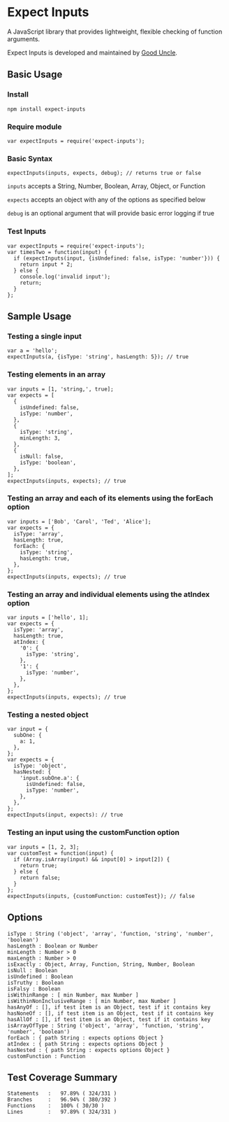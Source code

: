 # Expect Inputs

A JavaScript library that provides lightweight, flexible checking of function arguments.

Expect Inputs is developed and maintained by [Good Uncle](http://gooduncle.com).

## Basic Usage

### Install

```
npm install expect-inputs
```
### Require module

```
var expectInputs = require('expect-inputs');
```

### Basic Syntax

```
expectInputs(inputs, expects, debug); // returns true or false
```
`inputs` accepts a String, Number, Boolean, Array, Object, or Function

`expects` accepts an object with any of the options as specified below

`debug` is an optional argument that will provide basic error logging if true

### Test Inputs

```
var expectInputs = require('expect-inputs');
var timesTwo = function(input) {
  if (expectInputs(input, {isUndefined: false, isType: 'number'})) {
    return input * 2;
  } else {
    console.log('invalid input');
    return;
  }
};
```

## Sample Usage

### Testing a single input

```
var a = 'hello';
expectInputs(a, {isType: 'string', hasLength: 5}); // true
```

### Testing elements in an array

```
var inputs = [1, 'string,', true];
var expects = [
  {
    isUndefined: false,
    isType: 'number',
  },
  {
    isType: 'string',
    minLength: 3,
  },
  {
    isNull: false,
    isType: 'boolean',
  },
];
expectInputs(inputs, expects); // true
```

### Testing an array and each of its elements using the forEach option

```
var inputs = ['Bob', 'Carol', 'Ted', 'Alice'];
var expects = {
  isType: 'array',
  hasLength: true,
  forEach: {
    isType: 'string',
    hasLength: true,
  },
};
expectInputs(inputs, expects); // true
```

### Testing an array and individual elements using the atIndex option

```
var inputs = ['hello', 1];
var expects = {
  isType: 'array',
  hasLength: true,
  atIndex: {
    '0': {
      isType: 'string',
    },
    '1': {
      isType: 'number',
    },
  },
};
expectInputs(inputs, expects); // true
```

### Testing a nested object

```
var input = {
  subOne: {
    a: 1,
  },
};
var expects = {
  isType: 'object',
  hasNested: {
    'input.subOne.a': {
      isUndefined: false,
      isType: 'number',
    },
  },
};
expectInputs(input, expects): // true
```

### Testing an input using the customFunction option

```
var inputs = [1, 2, 3];
var customTest = function(input) {
  if (Array.isArray(input) && input[0] > input[2]) {
    return true;
  } else {
    return false;
  }
};
expectInputs(inputs, {customFunction: customTest}); // false
```

## Options

```
isType : String ('object', 'array', 'function, 'string', 'number', 'boolean')
hasLength : Boolean or Number
minLength : Number > 0
maxLength : Number > 0
isExactly : Object, Array, Function, String, Number, Boolean
isNull : Boolean
isUndefined : Boolean
isTruthy : Boolean
isFalsy : Boolean
isWithinRange : [ min Number, max Number ]
isWithinNonInclusiveRange : [ min Number, max Number ]
hasAnyOf : [], if test item is an Object, test if it contains key
hasNoneOf : [], if test item is an Object, test if it contains key
hasAllOf : [], if test item is an Object, test if it contains key
isArrayOfType : String ('object', 'array', 'function, 'string', 'number', 'boolean')
forEach : { path String : expects options Object }
atIndex : { path String : expects options Object }
hasNested : { path String : expects options Object }
customFunction : Function
```

## Test Coverage Summary

```
Statements   :   97.89% ( 324/331 )
Branches     :   96.94% ( 380/392 )
Functions    :   100% ( 30/30 )
Lines        :   97.89% ( 324/331 )
```
